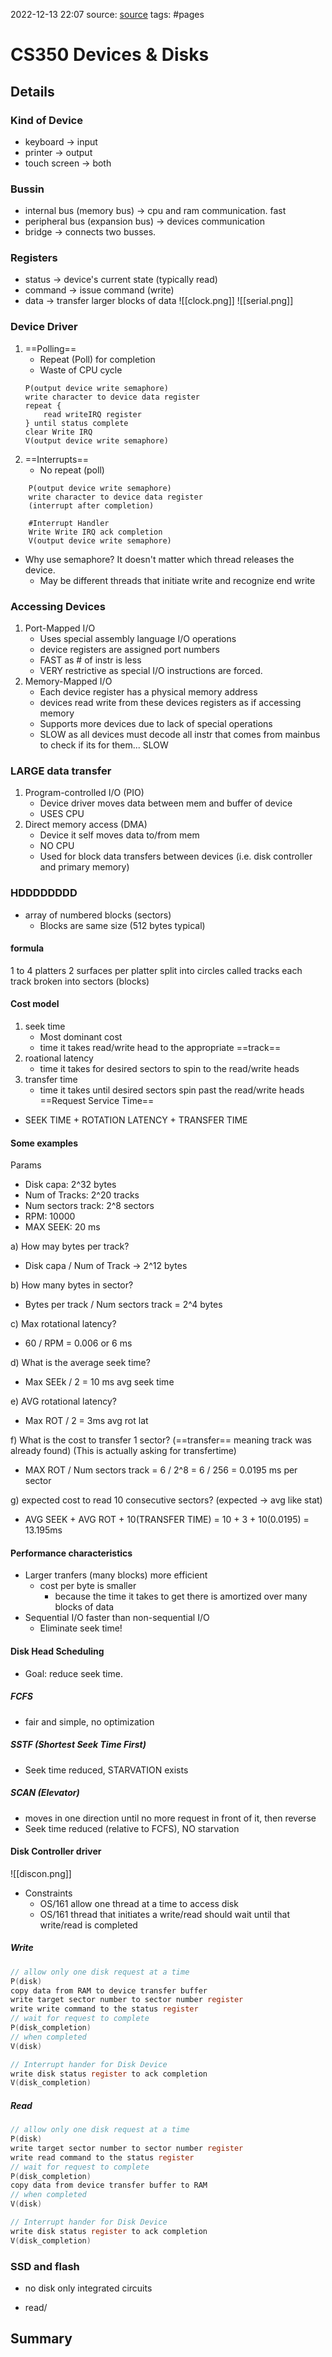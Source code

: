 2022-12-13 22:07
source: [source]()
tags: #pages


# CS350 Devices & Disks



## Details

### Kind of Device
- keyboard -> input
- printer -> output
- touch screen -> both

### Bussin
- internal bus (memory bus) -> cpu and ram communication. fast
- peripheral bus (expansion bus) -> devices communication
- bridge -> connects two busses.

### Registers
- status -> device's current state (typically read)
- command -> issue command (write)
- data -> transfer larger blocks of data
![[clock.png]]
![[serial.png]]

### Device Driver

1. ==Polling==
	- Repeat (Poll) for completion
	- Waste of CPU cycle
	 ```
	 P(output device write semaphore)
	 write character to device data register
	 repeat {
		 read writeIRQ register
	 } until status complete
	 clear Write IRQ
	 V(output device write semaphore)
	```
2. ==Interrupts==
	- No repeat (poll)
```
	P(output device write semaphore)
	write character to device data register
	(interrupt after completion)

	#Interrupt Handler
	Write Write IRQ ack completion
	V(output device write semaphore)
```

- Why use semaphore? It doesn't matter which thread releases the device.
	- May be different threads that initiate write and recognize end write

### Accessing Devices

1. Port-Mapped I/O
	- Uses special assembly language I/O operations
	- device registers are assigned port numbers
	- FAST as # of instr is less
	- VERY restrictive as special I/O instructions are forced.
2. Memory-Mapped I/O
	- Each device register has a physical memory address
	- devices read write from these devices registers as if accessing memory
	- Supports more devices due to lack of special operations
	- SLOW as all devices must decode all instr that comes from mainbus to check if its for them... SLOW
### LARGE data transfer
1. Program-controlled I/O (PIO)
	- Device driver moves data between mem and buffer of device
	- USES CPU
2. Direct memory access (DMA)
	- Device it self moves data to/from mem
	- NO CPU
	- Used for block data transfers between devices (i.e. disk controller and primary memory)


### HDDDDDDDD
- array of numbered blocks (sectors)
	- Blocks are same size (512 bytes typical)

#### formula
1 to 4 platters
	2 surfaces per platter
		split into circles called tracks
			each track broken into sectors (blocks)

#### Cost model
1. seek time
	- Most dominant cost
	- time it takes read/write head to the appropriate ==track==
2. roational latency
	- time it takes for desired sectors to spin to the read/write heads
3. transfer time
	- time it takes until desired sectors spin past the read/write heads
==Request Service Time==
- SEEK TIME + ROTATION LATENCY + TRANSFER TIME

#### Some examples

Params
- Disk capa: 2^32 bytes
- Num of Tracks: 2^20 tracks
- Num sectors track: 2^8 sectors
- RPM: 10000
- MAX SEEK: 20 ms

a) How may bytes per track?
- Disk capa / Num of Track -> 2^12 bytes

b) How many bytes in sector?
- Bytes per track / Num sectors track = 2^4 bytes

c) Max rotational latency?
- 60 / RPM = 0.006 or 6 ms

d) What is the average seek time?
- Max SEEk / 2 = 10 ms avg seek time

e) AVG rotational latency?
- Max ROT / 2 = 3ms avg rot lat

f) What is the cost to transfer 1 sector? (==transfer== meaning track was already found) (This is actually asking for transfertime)
- MAX ROT / Num sectors track = 6 / 2^8 = 6 / 256 = 0.0195 ms per sector

g) expected cost to read 10 consecutive sectors? (expected -> avg like stat)
- AVG SEEK + AVG ROT + 10(TRANSFER TIME) = 10 + 3 + 10(0.0195) = 13.195ms

#### Performance characteristics
- Larger tranfers (many blocks) more efficient
	- cost per byte is smaller
		- because the time it takes to get there is amortized over many blocks of data
- Sequential I/O faster than non-sequential I/O
	- Eliminate seek time!


#### Disk Head Scheduling

- Goal: reduce seek time.

##### FCFS
- fair and simple, no optimization

##### SSTF (Shortest Seek Time First)
- Seek time reduced, STARVATION exists

##### SCAN (Elevator)
- moves in one direction until no more request in front of it, then reverse
- Seek time reduced (relative to FCFS), NO starvation
#### Disk Controller driver
![[discon.png]]

- Constraints
	- OS/161 allow one thread at a time to access disk
	- OS/161 thread that initiates a write/read should wait until that write/read is completed

##### Write
```c
// allow only one disk request at a time
P(disk)
copy data from RAM to device transfer buffer
write target sector number to sector number register
write write command to the status register
// wait for request to complete
P(disk_completion)
// when completed
V(disk)

// Interrupt hander for Disk Device
write disk status register to ack completion
V(disk_completion)
```

##### Read
```c
// allow only one disk request at a time
P(disk)
write target sector number to sector number register
write read command to the status register
// wait for request to complete
P(disk_completion)
copy data from device transfer buffer to RAM
// when completed
V(disk)

// Interrupt hander for Disk Device
write disk status register to ack completion
V(disk_completion)
```


### SSD and flash
- no disk only integrated circuits

- read/

## Summary
